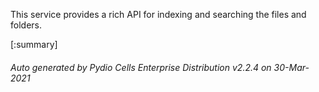 






This service provides a rich API for indexing and searching the files and folders.

[:summary]

###### Auto generated by Pydio Cells Enterprise Distribution v2.2.4 on 30-Mar-2021
